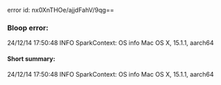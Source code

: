 error id: nx0XnTHOe/ajjdFahV/9qg==
### Bloop error:

24/12/14 17:50:48 INFO SparkContext: OS info Mac OS X, 15.1.1, aarch64
#### Short summary: 

24/12/14 17:50:48 INFO SparkContext: OS info Mac OS X, 15.1.1, aarch64